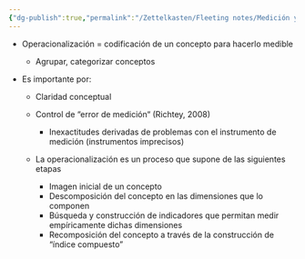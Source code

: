 ```yaml
---
{"dg-publish":true,"permalink":"/Zettelkasten/Fleeting notes/Medición y operacionalización/","noteIcon":"","created":"2025-05-25T22:56:17.916-04:00"}
---
```



- Operacionalización = codificación de un concepto para hacerlo medible
    - Agrupar, categorizar conceptos
- Es importante por:
    
    - Claridad conceptual
    - Control de “error de medición“ (Richtey, 2008)
        - Inexactitudes derivadas de problemas con el instrumento de medición (instrumentos imprecisos)
    
    - La operacionalización es un proceso que supone de las siguientes etapas
        - Imagen inicial de un concepto
        - Descomposición del concepto en las dimensiones que lo componen
        - Búsqueda y construcción de indicadores que permitan medir empíricamente dichas dimensiones
        - Recomposición del concepto a través de la construcción de “índice compuesto”